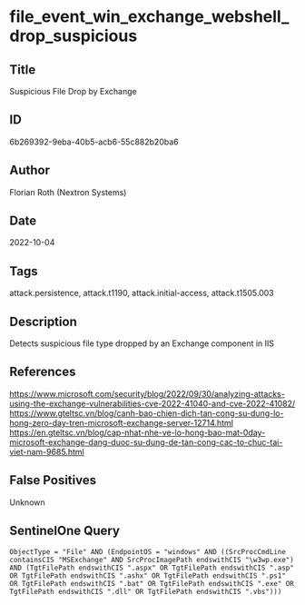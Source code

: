 # file_event_win_exchange_webshell_drop_suspicious

## Title
Suspicious File Drop by Exchange

## ID
6b269392-9eba-40b5-acb6-55c882b20ba6

## Author
Florian Roth (Nextron Systems)

## Date
2022-10-04

## Tags
attack.persistence, attack.t1190, attack.initial-access, attack.t1505.003

## Description
Detects suspicious file type dropped by an Exchange component in IIS

## References
https://www.microsoft.com/security/blog/2022/09/30/analyzing-attacks-using-the-exchange-vulnerabilities-cve-2022-41040-and-cve-2022-41082/
https://www.gteltsc.vn/blog/canh-bao-chien-dich-tan-cong-su-dung-lo-hong-zero-day-tren-microsoft-exchange-server-12714.html
https://en.gteltsc.vn/blog/cap-nhat-nhe-ve-lo-hong-bao-mat-0day-microsoft-exchange-dang-duoc-su-dung-de-tan-cong-cac-to-chuc-tai-viet-nam-9685.html

## False Positives
Unknown

## SentinelOne Query
```
ObjectType = "File" AND (EndpointOS = "windows" AND ((SrcProcCmdLine containsCIS "MSExchange" AND SrcProcImagePath endswithCIS "\w3wp.exe") AND (TgtFilePath endswithCIS ".aspx" OR TgtFilePath endswithCIS ".asp" OR TgtFilePath endswithCIS ".ashx" OR TgtFilePath endswithCIS ".ps1" OR TgtFilePath endswithCIS ".bat" OR TgtFilePath endswithCIS ".exe" OR TgtFilePath endswithCIS ".dll" OR TgtFilePath endswithCIS ".vbs")))

```